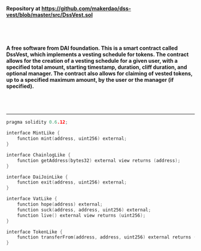 #### Repository at https://github.com/makerdao/dss-vest/blob/master/src/DssVest.sol 
<br>
<br>

####  A free software from DAI foundation. This is a smart contract called DssVest, which implements a vesting schedule for tokens. The contract allows for the creation of a vesting schedule for a given user, with a specified total amount, starting timestamp, duration, cliff duration, and optional manager. The contract also allows for claiming of vested tokens, up to a specified maximum amount, by the user or the manager (if specified).
<br>
<br>

***
```c
pragma solidity 0.6.12;

interface MintLike {
    function mint(address, uint256) external;
}

interface ChainlogLike {
    function getAddress(bytes32) external view returns (address);
}

interface DaiJoinLike {
    function exit(address, uint256) external;
}

interface VatLike {
    function hope(address) external;
    function suck(address, address, uint256) external;
    function live() external view returns (uint256);
}

interface TokenLike {
    function transferFrom(address, address, uint256) external returns (bool);
}    
